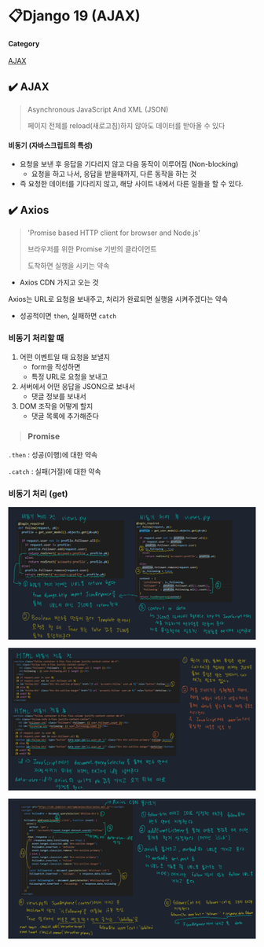 # 📋Django 19 (AJAX)

#### Category

[AJAX](#%EF%B8%8F-AJAX)



## ✔️ AJAX

> Asynchronous JavaScript And XML (JSON)
>
> 페이지 전체를 reload(새로고침)하지 않아도 데이터를 받아올 수 있다

#### 비동기 (자바스크립트의 특성)

- 요청을 보낸 후 응답을 기다리지 않고 다음 동작이 이루어짐 (Non-blocking)
  - 요청을 하고 나서, 응답을 받을때까지, 다른 동작을 하는 것
- 즉 요청한 데이터를 기다리지 않고, 해당 사이트 내에서 다른 일들을 할 수 있다.



## ✔️ Axios

> 'Promise based HTTP client for browser and Node.js'
>
> 브라우저를 위한 Promise 기반의 클라이언트
>
> 도착하면 실행을 시키는 약속

- Axios CDN 가지고 오는 것

Axios는 URL로 요청을 보내주고, 처리가 완료되면 실행을 시켜주겠다는 약속

- 성공적이면 `then`, 실패하면 `catch`



### 비동기 처리할 때

1. 어떤 이벤트일 때 요청을 보낼지
   - form을 작성하면
   - 특정 URL로 요청을 보내고
2. 서버에서 어떤 응답을 JSON으로 보내서
   - 댓글 정보를 보내서 
3. DOM 조작을 어떻게 할지
   - 댓글 목록에 추가해준다



> ### Promise

`.then` : 성공(이행)에 대한 약속

`.catch` : 실패(거절)에 대한 약속



### 비동기 처리 (get)

![axios](Django_14.assets/axios.png)

![Axios2](Django_14.assets/Axios2.png)

![Axios3](Django_14.assets/Axios3.png)
